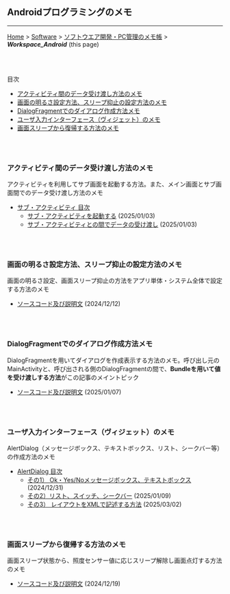 ## Androidプログラミングのメモ<!-- omit in toc -->
---
[Home](https://oasis3855.github.io/webpage/) > [Software](https://oasis3855.github.io/webpage/software/index.html) > [ソフトウエア開発・PC管理のメモ帳](https://oasis3855.github.io/webpage/software/software_server_memo.html) > ***Workspace_Android*** (this page)

<br/>
<br/>

目次
- [アクティビティ間のデータ受け渡し方法のメモ](#アクティビティ間のデータ受け渡し方法のメモ)
- [画面の明るさ設定方法、スリープ抑止の設定方法のメモ](#画面の明るさ設定方法スリープ抑止の設定方法のメモ)
- [DialogFragmentでのダイアログ作成方法メモ](#dialogfragmentでのダイアログ作成方法メモ)
- [ユーザ入力インターフェース（ヴィジェット）のメモ](#ユーザ入力インターフェースヴィジェットのメモ)
- [画面スリープから復帰する方法のメモ](#画面スリープから復帰する方法のメモ)

<br/>
<br/>

### アクティビティ間のデータ受け渡し方法のメモ

アクティビティを利用してサブ画面を起動する方法。また、メイン画面とサブ画面間でのデータ受け渡し方法のメモ

- [サブ・アクティビティ 目次](./Activity_Subscreen/)
  - [サブ・アクティビティを起動する](./Activity_Subscreen/ActivitySubscreenTest01/) (2025/01/03)
  - [サブ・アクティビティとの間でデータの受け渡し](./Activity_Subscreen/ActivitySubscreenTest02/) (2025/01/03)

<br/>
<br/>

### 画面の明るさ設定方法、スリープ抑止の設定方法のメモ

画面の明るさ設定、画面スリープ抑止の方法をアプリ単体・システム全体で設定する方法のメモ

- [ソースコード及び説明文](./Brightness_Sleep/) (2024/12/12)

<br/>
<br/>

### DialogFragmentでのダイアログ作成方法メモ

DialogFragmentを用いてダイアログを作成表示する方法のメモ。呼び出し元のMainActivityと、呼び出される側のDialogFragmentの間で、**Bundleを用いて値を受け渡しする方法**がこの記事のメイントピック

- [ソースコード及び説明文](./DialogFragment/) (2025/01/07)

<br/>
<br/>

### ユーザ入力インターフェース（ヴィジェット）のメモ

AlertDialog（メッセージボックス、テキストボックス、リスト、シークバー等）の作成方法のメモ

- [AlertDialog 目次](./UserInterface_Widget/)
  - [その1） Ok・Yes/Noメッセージボックス、テキストボックス](./UserInterface_Widget/AlertDialogTest01/) (2024/12/31)
  - [その2）リスト、スイッチ、シークバー](./UserInterface_Widget/AlertDialogTest02/) (2025/01/09)
  - [その3） レイアウトをXMLで記述する方法](./UserInterface_Widget/AlertDialogTest03/) (2025/03/02)

<br/>
<br/>

### 画面スリープから復帰する方法のメモ

画面スリープ状態から、照度センサー値に応じスリープ解除し画面点灯する方法のメモ

- [ソースコード及び説明文](./Wakeup_From_Sleep/) (2024/12/19)

